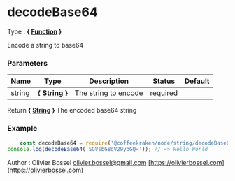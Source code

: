 # decodeBase64

<!-- @namespace: sugar.node.string.decodeBase64 -->

Type : **{ [Function](https://developer.mozilla.org/fr/docs/Web/JavaScript/Reference/Objets_globaux/Function) }**


Encode a string to base64



### Parameters
Name  |  Type  |  Description  |  Status  |  Default
------------  |  ------------  |  ------------  |  ------------  |  ------------
string  |  **{ [String](https://developer.mozilla.org/fr/docs/Web/JavaScript/Reference/Objets_globaux/String) }**  |  The string to encode  |  required  |

Return **{ [String](https://developer.mozilla.org/fr/docs/Web/JavaScript/Reference/Objets_globaux/String) }** The encoded base64 string

### Example
```js
	const decodeBase64 = require('@coffeekraken/node/string/decodeBase64');
console.log(decodeBase64('SGVsbG8gV29ybGQ=')); // => Hello World
```
Author : Olivier Bossel [olivier.bossel@gmail.com](mailto:olivier.bossel@gmail.com) [https://olivierbossel.com](https://olivierbossel.com)